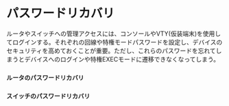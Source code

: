 # パスワードリカバリ
ルータやスイッチへの管理アクセスには、コンソールやVTY(仮装端末)を使用してログインする。それぞれの回線や特権モードパスワードを設定し、デバイスのセキュリティを高めておくことが重要。ただし、これらのパスワードを忘れてしまうとデバイスへのログインや特権EXECモードに遷移できなくなってしまう。

### `ルータのパスワードリカバリ`

### `スイッチのパスワードリカバリ`

